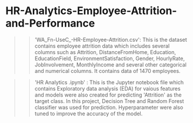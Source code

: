 # HR-Analytics-Employee-Attrition-and-Performance

>> 'WA_Fn-UseC_-HR-Employee-Attrition.csv': This is the dataset contains employee attrition data which includes several columns such as
Attrition, DistanceFromHome, Education, EducationField, EnvironmentSatisfaction, Gender, HourlyRate, JobInvolvement, MonthlyIncome and
several other categorical and numerical columns. It contains data of 1470 employees.

>> 'HR Analytics .ipynb' : This is  the Jupyter notebook file which contains Exploratory data analysis (EDA) for vaious features and
models were also created for predicting 'Attrition' as the target class. In this project, Decision Tree and Random Forest classifier was
used for prediction. Hyperparameter were also tuned to improve the accuracy of the model.
